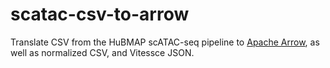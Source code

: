 # scatac-csv-to-arrow

Translate CSV from the HuBMAP scATAC-seq pipeline to
[Apache Arrow](https://arrow.apache.org/),
as well as normalized CSV, and Vitessce JSON.
